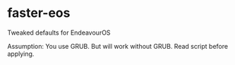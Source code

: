 # faster-eos
Tweaked defaults for EndeavourOS

Assumption: You use GRUB. But will work without GRUB. Read script before applying.
